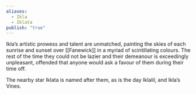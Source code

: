 ```yaml
---
aliases:
  - Ikla
  - Iklata
publish: "true"
---
```



Ikla’s artistic prowess and talent are unmatched, painting the skies of each sunrise and sunset over [[Fanewick]] in a myriad of scintillating colours. The rest of the time they could not be lazier and their demeanour is exceedingly unpleasant, offended that anyone would ask a favour of them during their time off.

 The nearby star Iklata is named after them, as is the day Iklalil, and Ikla’s Vines.